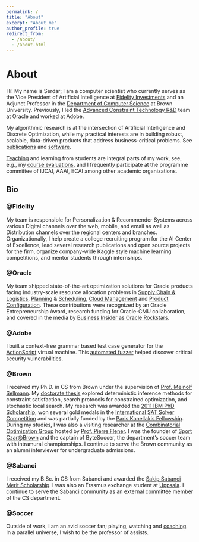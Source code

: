 ```yaml
---
permalink: /
title: "About"
excerpt: "About me"
author_profile: true
redirect_from: 
  - /about/
  - /about.html
---
```


# About

Hi! My name is Serdar; I am a computer scientist who currently serves as the Vice President of Artificial Intelligence at [Fidelity Investments](https://www.fidelitylabs.com/) and an Adjunct Professor in the [Department of Computer Science](http://cs.brown.edu/) at Brown University. Previously, I led the [Advanced Constraint Technology R&D](https://www.oracle.com/artificial-intelligence/) team at Oracle and worked at Adobe.

My algorithmic research is at the intersection of Artificial Intelligence and Discrete Optimization, while my practical interests are in building robust, scalable, data-driven products that address business-critical problems. See [publications](https://skadio.github.io/publications/) and [software](https://skadio.github.io/software/).

[Teaching](https://skadio.github.io/teaching/) and learning from students are integral parts of my work, see, e.g., my [course evaluations](https://github.com/skadio/skadio.github.io/blob/master/files/Student_Evaluations.pdf), and I frequently participate at the programme committee of IJCAI, AAAI, ECAI among other academic organizations. 

## Bio

### @Fidelity

My team is responsible for Personalization & Recommender Systems across various Digital channels over the web, mobile, and email as well as Distribution channels over the regional centers and branches. Organizationally, I help create a college recruiting program for the AI Center of Excellence, lead several research publications and open source projects for the firm, organize company-wide Kaggle style machine learning competitions, and mentor students through internships.

### @Oracle

My team shipped state-of-the-art optimization solutions for Oracle products facing industry-scale resource allocation problems in [Supply Chain & Logistics](https://www.oracle.com/scm/), [Planning](https://www.oracle.com/erp/) & [Scheduling](https://www.oracle.com/human-capital-management/), [Cloud Management](https://www.oracle.com/java/coherence/) and [Product Configuration](https://www.oracle.com/cx/). These contributions were recognized by an Oracle Entrepreneurship Award, research funding for Oracle-CMU collaboration, and covered in the media by [Business Insider as Oracle Rockstars](https://www.businessinsider.com/oracle-rock-star-engineers-2016-3?op=0#serdar-kadioglu-turning-theory-into-products-21).

### @Adobe

I built a context-free grammar based test case generator for the [ActionScript](https://en.wikipedia.org/wiki/ActionScript) virtual machine. This [automated fuzzer](https://en.wikipedia.org/wiki/Fuzzing) helped discover critical security vulnerabilities. 

### @Brown

I received my Ph.D. in CS from Brown under the supervision of [Prof. Meinolf Sellmann](https://en.wikipedia.org/wiki/Meinolf_Sellmann). My [doctorate thesis](http://cs.brown.edu/research/pubs/theses/phd/2012/kadioglu.pdf)  explored deterministic inference methods for constraint satisfaction, search protocols for constrained optimization, and stochastic local search. My research was awarded the [2011 IBM PhD Scholarship](http://www.research.ibm.com/university/awards/phdfellowship.shtml), won several gold medals in the [International SAT Solver Competition](http://www.satcompetition.org/) and was partially funded by the [Paris Kanellakis Fellowship](https://en.wikipedia.org/wiki/Paris_Kanellakis). During my studies, I was also a visiting researcher at the [Combinatorial Optimization Group](http://www.it.uu.se/research/group/astra) hosted by [Prof. Pierre Flener](http://user.it.uu.se/~pierref/). I was the founder of [Sport Czar@Brown](http://cs.brown.edu/degrees/misc/jobs/jobs.html#sport) and the captain of ByteSoccer, the department’s soccer team with intramural championships. I continue to serve the Brown community as an alumni interviewer for undergraduate admissions.  

### @Sabanci

I received my B.Sc. in CS from Sabanci and awarded the [Sakip Sabanci Merit Scholarship](https://www.sabanciuniv.edu/en/scholarship-opportunities-offered-during-education-period). I was also an Erasmus exchange student at [Uppsala](https://www.it.uu.se/research/computing_science). I continue to serve the Sabanci community as an external committee member of the CS department. 

### @Soccer

Outside of work, I am an avid soccer fan; playing, watching and [coaching](https://www.sportsmanager.us/readingyouthsoccer.htm). In a parallel universe, I wish to be the professor of assists. 